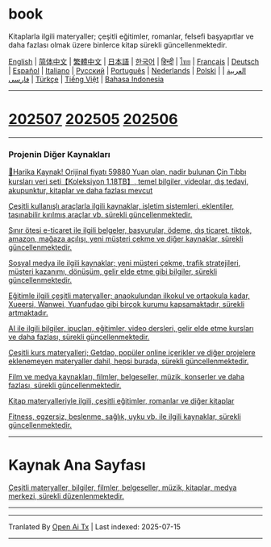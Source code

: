 # book
Kitaplarla ilgili materyaller; çeşitli eğitimler, romanlar, felsefi başyapıtlar ve daha fazlası olmak üzere binlerce kitap sürekli güncellenmektedir.

[English](https://openaitx.github.io/view.html?user=mswnlz&project=book&lang=en) | [简体中文](https://openaitx.github.io/view.html?user=mswnlz&project=book&lang=zh-CN) | [繁體中文](https://openaitx.github.io/view.html?user=mswnlz&project=book&lang=zh-TW) | [日本語](https://openaitx.github.io/view.html?user=mswnlz&project=book&lang=ja) | [한국어](https://openaitx.github.io/view.html?user=mswnlz&project=book&lang=ko) | [हिन्दी](https://openaitx.github.io/view.html?user=mswnlz&project=book&lang=hi) | [ไทย](https://openaitx.github.io/view.html?user=mswnlz&project=book&lang=th) | [Français](https://openaitx.github.io/view.html?user=mswnlz&project=book&lang=fr) | [Deutsch](https://openaitx.github.io/view.html?user=mswnlz&project=book&lang=de) | [Español](https://openaitx.github.io/view.html?user=mswnlz&project=book&lang=es) | [Italiano](https://openaitx.github.io/view.html?user=mswnlz&project=book&lang=it) | [Русский](https://openaitx.github.io/view.html?user=mswnlz&project=book&lang=ru) | [Português](https://openaitx.github.io/view.html?user=mswnlz&project=book&lang=pt) | [Nederlands](https://openaitx.github.io/view.html?user=mswnlz&project=book&lang=nl) | [Polski](https://openaitx.github.io/view.html?user=mswnlz&project=book&lang=pl) | [العربية](https://openaitx.github.io/view.html?user=mswnlz&project=book&lang=ar) | [فارسی](https://openaitx.github.io/view.html?user=mswnlz&project=book&lang=fa) | [Türkçe](https://openaitx.github.io/view.html?user=mswnlz&project=book&lang=tr) | [Tiếng Việt](https://openaitx.github.io/view.html?user=mswnlz&project=book&lang=vi) | [Bahasa Indonesia](https://openaitx.github.io/view.html?user=mswnlz&project=book&lang=id)

----------------
# [202507](https://raw.githubusercontent.com/mswnlz/book/main/202507.md) [202505](https://raw.githubusercontent.com/mswnlz/book/main/202505.md) [202506](https://raw.githubusercontent.com/mswnlz/book/main/202506.md)


---------------
### Projenin Diğer Kaynakları

[🎁Harika Kaynak! Orijinal fiyatı 59880 Yuan olan, nadir bulunan Çin Tıbbı kursları veri seti【Koleksiyon 1.18TB】, temel bilgiler, videolar, dış tedavi, akupunktur, kitaplar ve daha fazlası mevcut](https://github.com/mswnlz/chinese-traditional)

[Çeşitli kullanışlı araçlarla ilgili kaynaklar, işletim sistemleri, eklentiler, taşınabilir kırılmış araçlar vb. sürekli güncellenmektedir.](https://github.com/mswnlz/tools)


[Sınır ötesi e-ticaret ile ilgili belgeler, başvurular, ödeme, dış ticaret, tiktok, amazon, mağaza açılışı, yeni müşteri çekme ve diğer kaynaklar, sürekli güncellenmektedir.](https://github.com/mswnlz/cross-border)

[Sosyal medya ile ilgili kaynaklar; yeni müşteri çekme, trafik stratejileri, müşteri kazanımı, dönüşüm, gelir elde etme gibi bilgiler, sürekli güncellenmektedir.](https://github.com/mswnlz/self-media)

[ Eğitimle ilgili çeşitli materyaller; anaokulundan ilkokul ve ortaokula kadar, Xueersi, Wanwei, Yuanfudao gibi birçok kurumu kapsamaktadır, sürekli artmaktadır.](https://github.com/mswnlz/edu-knowlege)

[AI ile ilgili bilgiler, ipuçları, eğitimler, video dersleri, gelir elde etme kursları ve daha fazlası, sürekli güncellenmektedir.](https://github.com/mswnlz/AIknowledge)

[Çeşitli kurs materyalleri; Getdao, popüler online içerikler ve diğer projelere eklenemeyen materyaller dahil, hepsi burada, sürekli güncellenmektedir.](https://github.com/mswnlz/curriculum)

[Film ve medya kaynakları, filmler, belgeseller, müzik, konserler ve daha fazlası, sürekli güncellenmektedir.](https://github.com/mswnlz/movies)

[Kitap materyalleriyle ilgili, çeşitli eğitimler, romanlar ve diğer kitaplar](https://github.com/mswnlz/book)

[Fitness, egzersiz, beslenme, sağlık, uyku vb. ile ilgili kaynaklar, sürekli güncellenmektedir.](https://github.com/mswnlz/healthy)

---------------

# Kaynak Ana Sayfası
[Çeşitli materyaller, bilgiler, filmler, belgeseller, müzik, kitaplar, medya merkezi, sürekli düzenlenmektedir.](https://github.com/mswnlz)

---------------


---

Tranlated By [Open Ai Tx](https://github.com/OpenAiTx/OpenAiTx) | Last indexed: 2025-07-15

---